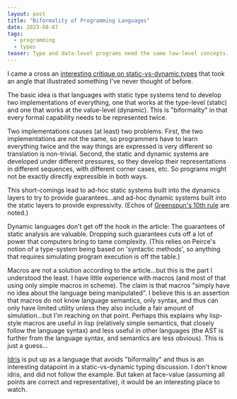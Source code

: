 ```yaml
---
layout: post
title: "Biformality of Programming Languages"
date: 2023-08-07
tags: 
  - programming
  - types
teaser: Type and data-level programs need the same low-level concepts. Why do they look different?
---
```


I came a cross an [interesting critique on static-vs-dynamic types](https://hirrolot.github.io/posts/why-static-languages-suffer-from-complexity.html) that took an angle that illustrated something I've never thought of before.  

The basic idea is that languages with static type systems tend to develop two implementations of everything, one that works at the type-level (static) and one that works at the value-level (dynamic).  This is "biformality" in that every formal capability needs to be represented twice.  

Two implementations causes (at least) two problems. First, the two implementations are not the same, so programmers have to learn everything twice and the way things are expressed is very different so translation is non-trivial.  Second, the static and dynamic systems are developed under different pressures, so they develop their representations in different sequences, with different corner cases, etc. So programs might not be exactly directly expressible in both ways.  

This short-comings lead to ad-hoc static systems built into the dynamics layers to try to provide guarantees...and ad-hoc dynamic systems built into the static layers to provide expressivity. (Echos of [Greenspun's 10th rule](https://en.wikipedia.org/wiki/Greenspun%27s_tenth_rule) are noted.)

Dynamic languages don't get off the hook in the article: The guarantees of static analysis are valuable.  Dropping such guarantees cuts off a lot of power that computers bring to tame complexity.  (This relies on Peirce's notion of a type-system being based on 'syntactic methods', so anything that requires simulating program execution is off the table.)

Macros are not a solution according to the article...but this is the part I understood the least.  I have little experience with macros (and most of that using only simple macros in scheme). The claim is that macros "simply have no idea about the language being manipulated". I believe this is an assertion that macros do not know language semantics, only syntax, and thus can only have limited utility unless they also include a fair amount of simulation...but I'm reaching on that point.  Perhaps this explains why lisp-style macros are useful in lisp (relatively simple semantics, that closely follow the language syntax) and less useful in other languages (the AST is further from the language syntax, and semantics are less obvious).  This is just a guess...

[Idris](https://www.idris-lang.org/) is put up as a language that avoids "biformality" and thus is an interesting datapoint in a static-vs-dynamic typing discussion.  I don't know idris, and did not follow the example.  But taken at face-value (assuming all points are correct and representative), it would be an interesting place to watch.
